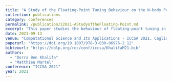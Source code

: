 ```yaml
---
title: "A Study of the Floating-Point Tuning Behaviour on the N-body Problem"
collection: publications
category: conferences
permalink: /publication/22021-AStudyoftheFloating-Point.md
excerpt: "This paper studies the behaviour of floating-point tuning in the N-body problem."
date: 2021-09-13
venue: "Computational Science and Its Applications - ICCSA 2021, Cagliari, Italy"
paperurl: "https://doi.org/10.1007/978-3-030-86976-2_12"
bibtexurl: "https://dblp.org/rec/conf/iccsa/KhalifaM21.bib"
authors:
  - "Dorra Ben Khalifa"
  - "Matthieu Martel"
conference: "ICCSA 2021"
year: 2021
---
```

